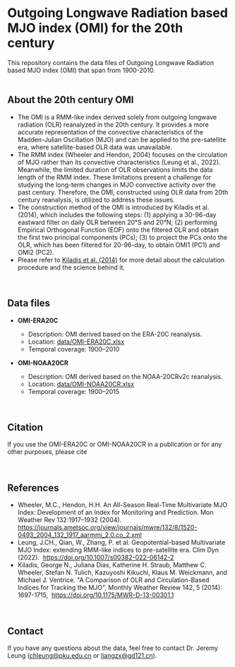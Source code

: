 <!-- # OMI_20th_century -->
Outgoing Longwave Radiation based MJO index (OMI) for the 20th century 
=====
<!-- [![DOI](https://zenodo.org/badge/520879810.svg)](https://zenodo.org/badge/latestdoi/520879810) <br /> -->
This repository contains the data files of Outgoing Longwave Radiation based MJO index (OMI) that span from 1900-2010.
<br /> <br />
 
<!-- 
**Overview**
-----
- This repository contains the data of the Indo-Pacific Deep Convection Favoring Pool (Indo-Pacific Warm Pool defined with time-varied SST threshold).
 <br />  
 -->

**About the 20th century OMI**
-----
- The OMI is a RMM-like index derived solely from outgoing longwave radiation (OLR) reanalyzed in the 20th century. It provides a more accurate representation of the convective characteristics of the Madden-Julian Oscillation (MJO) and can be applied to the pre-satellite era, where satellite-based OLR data was unavailable.
- The RMM index (Wheeler and Hendon, 2004) focuses on the circulation of MJO rather than its convective characteristics (Leung et al., 2022). Meanwhile, the limited duration of OLR observations limits the data length of the RMM index. These limitations present a challenge for studying the long-term changes in MJO convective activity over the past century. Therefore, the OMI, constructed using OLR data from 20th century reanalysis, is utilized to address these issues.
- The construction method of the OMI is introduced by Kiladis et al. (2014), which includes the following steps: (1) applying a 30-96-day eastward filter on daily OLR between 20°S and 20°N; (2) performing Empirical Orthogonal Function (EOF) onto the filtered OLR and obtain the first two principal components (PCs); (3) to project the PCs onto the OLR, which has been filtered for 20-96-day, to obtain OMI1 (PC1) and OMI2 (PC2).
- Please refer to [Kiladis et al. (2014)]([https://doi.org](https://doi.org/10.1175/MWR-D-13-00301.1)/ ) for more detail about the calculation procedure and the science behind it.
 <br /> 
 
**Data files**
-----
- **OMI-ERA20C**
  - Description: OMI derived based on the ERA-20C reanalysis.
  - Location: [data/OMI-ERA20C.xlsx](https://github.com/jeremychleung/Indo-Pacific-Deep-Convection-Favoring-Pool/blob/main/data/02-sst_threshold_ersst_gpcp.csv)
  - Temporal coverage: 1900–2010

  
- **OMI-NOAA20CR**
  - Description: OMI derived based on the NOAA-20CRv2c reanalysis.
  - Location: [data/OMI-NOAA20CR.xlsx](https://github.com/jeremychleung/Indo-Pacific-Deep-Convection-Favoring-Pool/blob/main/data/02-sst_threshold_hadisst_gpcp.csv)
  - Temporal coverage: 1900–2015
  
<br /> 
  

**Citation**
-----
If you use the OMI-ERA20C or OMI-NOAA20CR in a publication or for any other purposes, please cite 
<!--
(to be uploaded)
-->

<br /> 

**References**
-----
<!-- - Wheeler, M.C., Hendon, H.H. An All-Season Real-Time Multivariate MJO Index: Development of an Index for Monitoring and Prediction. Mon Weather Rev 132:1917–1932 (2004). https://journals.ametsoc.org/view/journals/mwre/132/8/1520-0493_2004_132_1917_aarmmi_2.0.co_2.xml -->
- Wheeler, M.C., Hendon, H.H. An All-Season Real-Time Multivariate MJO Index: Development of an Index for Monitoring and Prediction. Mon Weather Rev 132:1917–1932 (2004). https://journals.ametsoc.org/view/journals/mwre/132/8/1520-0493_2004_132_1917_aarmmi_2.0.co_2.xml
- Leung, J.CH., Qian, W., Zhang, P. et al. Geopotential-based Multivariate MJO Index: extending RMM-like indices to pre-satellite era. Clim Dyn (2022). 
https://doi.org/10.1007/s00382-022-06142-2
- Kiladis, George N., Juliana Dias, Katherine H. Straub, Matthew C. Wheeler, Stefan N. Tulich, Kazuyoshi Kikuchi, Klaus M. Weickmann, and Michael J. Ventrice. "A Comparison of OLR and Circulation-Based Indices for Tracking the MJO", Monthly Weather Review 142, 5 (2014): 1697-1715, 
https://doi.org/10.1175/MWR-D-13-00301.1
<br /> 


**Contact**
-----
If you have any questions about the data, feel free to contact Dr. Jeremy Leung (chleung@pku.edu.cn or liangzx@gd121.cn).
<br /> 
